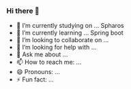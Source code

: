 ### Hi there 👋


- 🔭 I’m currently studying on ... Spharos
- 🌱 I’m currently learning ... Spring boot
- 👯 I’m looking to collaborate on ... 
- 🤔 I’m looking for help with ... 
- 💬 Ask me about ... 
- 📫 How to reach me: ...
- 😄 Pronouns: ...
- ⚡ Fun fact: ...
